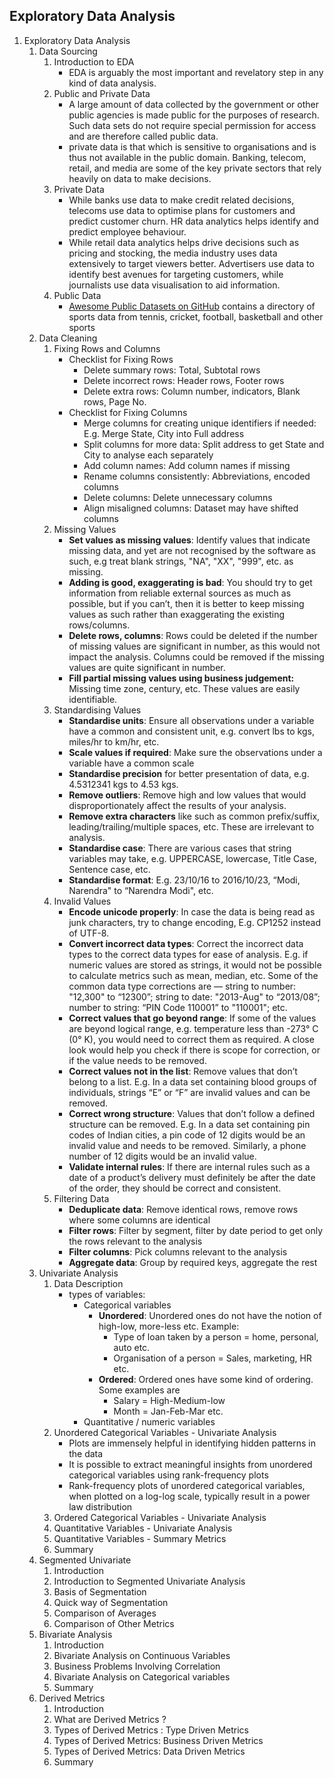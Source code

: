 ## Exploratory Data Analysis
1. Exploratory Data Analysis
    1. Data Sourcing
        1. Introduction to EDA
           - EDA is arguably the most important and revelatory step in any kind of data analysis.
        2. Public and Private Data
           - A large amount of data collected by the government or other public agencies is made public for the purposes of research. Such data sets do not require special permission for access and are therefore called public data.
           - private data is that which is sensitive to organisations and is thus not available in the public domain. Banking, telecom, retail, and media are some of the key private sectors that rely heavily on data to make decisions.
        3. Private Data
            - While banks use data to make credit related decisions, telecoms use data to optimise plans for customers and predict customer churn. HR data analytics helps identify and predict employee behaviour.
            - While retail data analytics helps drive decisions such as pricing and stocking, the media industry uses data extensively to target viewers better. Advertisers use data to identify best avenues for targeting customers, while journalists use data visualisation to aid information.
        5. Public Data
            - [Awesome Public Datasets on GitHub](https://github.com/caesar0301/awesome-public-datasets) contains a directory of sports data from tennis, cricket, football, basketball and other sports
    2. Data Cleaning
        1. Fixing Rows and Columns
            - Checklist for Fixing Rows
                * Delete summary rows: Total, Subtotal rows
                * Delete incorrect rows: Header rows, Footer rows
                * Delete extra rows: Column number, indicators, Blank rows, Page No.
            - Checklist for Fixing Columns
                * Merge columns for creating unique identifiers if needed: E.g. Merge State, City into Full address
                * Split columns for more data: Split address to get State and City to analyse each separately
                * Add column names: Add column names if missing
                * Rename columns consistently: Abbreviations, encoded columns
                * Delete columns: Delete unnecessary columns
                * Align misaligned columns: Dataset may have shifted columns
        3. Missing Values
            - **Set values as missing values**: Identify values that indicate missing data, and yet are not recognised by the software as such, e.g treat blank strings, "NA", "XX", "999", etc. as missing.
            - **Adding is good, exaggerating is bad**: You should try to get information from reliable external sources as much as possible, but if you can’t, then it is better to keep missing values as such rather than exaggerating the existing rows/columns.
            - **Delete rows, columns**: Rows could be deleted if the number of missing values are significant in number, as this would not impact the analysis. Columns could be removed if the missing values are quite significant in number.
            - **Fill partial missing values using business judgement:** Missing time zone, century, etc. These values are easily identifiable.
        5. Standardising Values
            - **Standardise units**: Ensure all observations under a variable have a common and consistent unit, e.g. convert lbs to kgs, miles/hr to km/hr, etc.
            - **Scale values if required**:  Make sure the observations under a variable have a common scale
            - **Standardise precision** for better presentation of data, e.g. 4.5312341 kgs to 4.53 kgs.
            - **Remove outliers**: Remove high and low values that would disproportionately affect the results of your analysis.
            - **Remove extra characters** like such as common prefix/suffix, leading/trailing/multiple spaces, etc. These are irrelevant to analysis.
            - **Standardise case**: There are various cases that string variables may take, e.g. UPPERCASE, lowercase, Title Case, Sentence case, etc.
            - **Standardise format**: E.g. 23/10/16 to 2016/10/23, “Modi, Narendra" to “Narendra Modi", etc.
        7. Invalid Values
            -  **Encode unicode properly**: In case the data is being read as junk characters, try to change encoding, E.g. CP1252 instead of UTF-8.
            -  **Convert incorrect data types**: Correct the incorrect data types to the correct data types for ease of analysis. E.g. if numeric values are stored as strings, it would not be possible to calculate metrics such as mean, median, etc. Some of the common data type corrections are — string to number: "12,300" to “12300”; string to date: "2013-Aug" to “2013/08”; number to string: “PIN Code 110001” to "110001"; etc.
            -  **Correct values that go beyond range**: If some of the values are beyond logical range, e.g. temperature less than -273° C (0° K), you would need to correct them as required. A close look would help you check if there is scope for correction, or if the value needs to be removed.
            -  **Correct values not in the list**: Remove values that don’t belong to a list. E.g. In a data set containing blood groups of individuals, strings “E” or “F” are invalid values and can be removed.
            -  **Correct wrong structure**: Values that don’t follow a defined structure can be removed. E.g. In a data set containing pin codes of Indian cities, a pin code of 12 digits would be an invalid value and needs to be removed. Similarly, a phone number of 12 digits would be an invalid value.
            -  **Validate internal rules**: If there are internal rules such as a date of a product’s delivery must definitely be after the date of the order, they should be correct and consistent.
        9. Filtering Data
            - **Deduplicate data**: Remove identical rows, remove rows where some columns are identical
            - **Filter rows**: Filter by segment, filter by date period to get only the rows relevant to the analysis
            - **Filter columns**: Pick columns relevant to the analysis
            - **Aggregate data**: Group by required keys, aggregate the rest
    3. Univariate Analysis
        1. Data Description
            - types of variables:
                * Categorical variables
                    + **Unordered**: Unordered ones do not have the notion of high-low, more-less etc. Example:
                        * Type of loan taken by a person = home, personal, auto etc.
                        * Organisation of a person = Sales, marketing, HR etc.
                    + **Ordered**: Ordered ones have some kind of ordering. Some examples are
                        * Salary = High-Medium-low
                        * Month = Jan-Feb-Mar etc.
                * Quantitative / numeric variables               
        3. Unordered Categorical Variables - Univariate Analysis 
            * Plots are immensely helpful in identifying hidden patterns in the data 
            * It is possible to extract meaningful insights from unordered categorical variables using rank-frequency plots
            * Rank-frequency plots of unordered categorical variables, when plotted on a log-log scale, typically result in a power law distribution
        4. Ordered Categorical Variables - Univariate Analysis
        5. Quantitative Variables - Univariate Analysis
        6. Quantitative Variables - Summary Metrics
        7. Summary
    4. Segmented Univariate
        1. Introduction
        2. Introduction to Segmented Univariate Analysis
        3. Basis of Segmentation
        4. Quick way of Segmentation
        5. Comparison of Averages
        6. Comparison of Other Metrics
    5. Bivariate Analysis
        1. Introduction
        2. Bivariate Analysis on Continuous Variables
        3. Business Problems Involving Correlation
        4. Bivariate Analysis on Categorical variables
        5. Summary
    6. Derived Metrics
        1. Introduction
        2. What are Derived Metrics ?
        3. Types of Derived Metrics : Type Driven Metrics
        4. Types of Derived Metrics: Business Driven Metrics
        5. Types of Derived Metrics: Data Driven Metrics
        6. Summary
        
        
